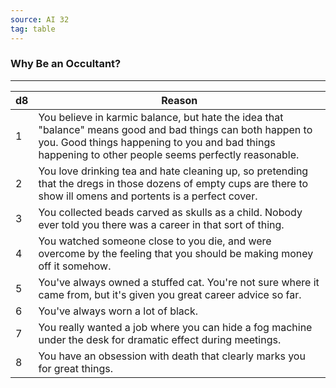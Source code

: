 ```yaml
---
source: AI 32
tag: table
---
```


### Why Be an Occultant?
---
|d8|Reason|
|----|------------|
|1|You believe in karmic balance, but hate the idea that "balance" means good and bad things can both happen to you. Good things happening to you and bad things happening to other people seems perfectly reasonable.|
|2|You love drinking tea and hate cleaning up, so pretending that the dregs in those dozens of empty cups are there to show ill omens and portents is a perfect cover.|
|3|You collected beads carved as skulls as a child. Nobody ever told you there was a career in that sort of thing.|
|4|You watched someone close to you die, and were overcome by the feeling that you should be making money off it somehow.|
|5|You've always owned a stuffed cat. You're not sure where it came from, but it's given you great career advice so far.|
|6|You've always worn a lot of black.|
|7|You really wanted a job where you can hide a fog machine under the desk for dramatic effect during meetings.|
|8|You have an obsession with death that clearly marks you for great things.|

